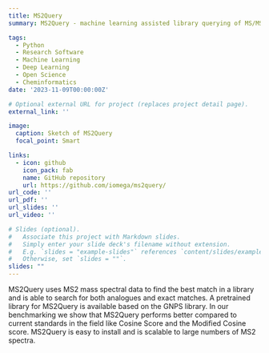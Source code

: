 ```yaml
---
title: MS2Query
summary: MS2Query - machine learning assisted library querying of MS/MS spectra.

tags:
  - Python
  - Research Software
  - Machine Learning
  - Deep Learning
  - Open Science
  - Cheminformatics
date: '2023-11-09T00:00:00Z'

# Optional external URL for project (replaces project detail page).
external_link: ''

image:
  caption: Sketch of MS2Query
  focal_point: Smart

links:
  - icon: github
    icon_pack: fab
    name: GitHub repository
    url: https://github.com/iomega/ms2query/
url_code: ''
url_pdf: ''
url_slides: ''
url_video: ''

# Slides (optional).
#   Associate this project with Markdown slides.
#   Simply enter your slide deck's filename without extension.
#   E.g. `slides = "example-slides"` references `content/slides/example-slides.md`.
#   Otherwise, set `slides = ""`.
slides: ""
---
```


MS2Query uses MS2 mass spectral data to find the best match in a library and is able to search for both analogues and exact matches. A pretrained library for MS2Query is available based on the GNPS library. In our benchmarking we show that MS2Query performs better compared to current standards in the field like Cosine Score and the Modified Cosine score. MS2Query is easy to install and is scalable to large numbers of MS2 spectra.
